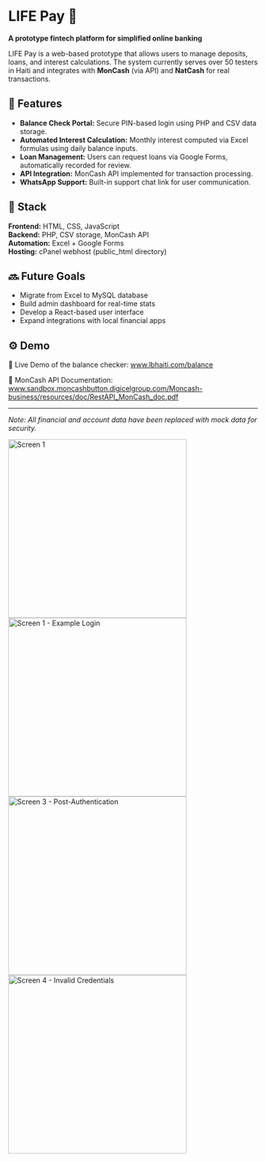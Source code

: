 # LIFE Pay 💸  
**A prototype fintech platform for simplified online banking**

LIFE Pay is a web-based prototype that allows users to manage deposits, loans, and interest calculations. The system currently serves over 50 testers in Haiti and integrates with **MonCash** (via API) and **NatCash** for real transactions.  

## 🧩 Features
- **Balance Check Portal:** Secure PIN-based login using PHP and CSV data storage.
- **Automated Interest Calculation:** Monthly interest computed via Excel formulas using daily balance inputs.
- **Loan Management:** Users can request loans via Google Forms, automatically recorded for review.
- **API Integration:** MonCash API implemented for transaction processing.
- **WhatsApp Support:** Built-in support chat link for user communication.

## 🧠 Stack
**Frontend:** HTML, CSS, JavaScript  
**Backend:** PHP, CSV storage, MonCash API  
**Automation:** Excel + Google Forms  
**Hosting:** cPanel webhost (public_html directory)

## 🔜 Future Goals
- Migrate from Excel to MySQL database
- Build admin dashboard for real-time stats
- Develop a React-based user interface
- Expand integrations with local financial apps

## ⚙️ Demo
🔗 Live Demo of the balance checker: www.lbhaiti.com/balance

🧾 MonCash API Documentation: www.sandbox.moncashbutton.digicelgroup.com/Moncash-business/resources/doc/RestAPI_MonCash_doc.pdf

---

*Note: All financial and account data have been replaced with mock data for security.*

<img height="360" alt="Screen 1" src="https://github.com/user-attachments/assets/4ca9341c-bfde-4440-96f9-907e9bf1c4da" />
<img height="360" alt="Screen 1 - Example Login" src="https://github.com/user-attachments/assets/7187f649-e347-45a2-a334-2174814cf70c" />
<img height="360" alt="Screen 3 - Post-Authentication" src="https://github.com/user-attachments/assets/d533465b-1610-4813-95f5-c12c0d924328" />
<img height="360" alt="Screen 4 - Invalid Credentials" src="https://github.com/user-attachments/assets/783e277a-c3d6-49c7-ace4-f3e82cd9cddd" />

